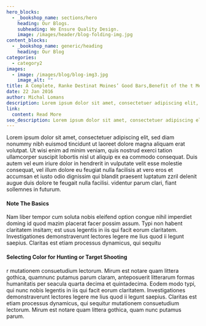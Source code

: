```yaml
---
hero_blocks:
  - _bookshop_name: sections/hero
    heading: Our Blogs.
    subheading: We Ensure Quality Design.
    image: /images/header/blog-folding-img.jpg
content_blocks:
  - _bookshop_name: generic/heading
    heading: Our Blog
categories:
  - category2
images:
  - image: /images/blog/blog-img3.jpg
    image_alt: ""
title: A Complete, Ranke Destinat Moines’ Good Bars,Benefit of the t Media Elite
date: 22 Jan 2016
author: Michal Lomans
description: Lorem ipsum dolor sit amet, consectetuer adipiscing elit, sed diam nonum euismod tincidunt ut laoreet dolore magna autem vel eum iriure dolor in.
link:
  content: Read More
seo_description: Lorem ipsum dolor sit amet, consectetuer adipiscing elit, sed diam nonum euismod tincidunt ut laoreet dolore magna autem vel eum iriure dolor in.
---
```

Lorem ipsum dolor sit amet, consectetuer adipiscing elit, sed diam nonummy nibh euismod tincidunt ut laoreet dolore magna aliquam erat volutpat. Ut wisi enim ad minim veniam, quis nostrud exerci tation ullamcorper suscipit lobortis nisl ut aliquip ex ea commodo consequat. Duis autem vel eum iriure dolor in hendrerit in vulputate velit esse molestie consequat, vel illum dolore eu feugiat nulla facilisis at vero eros et accumsan et iusto odio dignissim qui blandit praesent luptatum zzril delenit augue duis dolore te feugait nulla facilisi. videntur parum clari, fiant sollemnes in futurum.

#### **Note The Basics**

Nam liber tempor cum soluta nobis eleifend option congue nihil imperdiet doming id quod mazim placerat facer possim assum. Typi non habent claritatem insitam; est usus legentis in iis qui facit eorum claritatem. Investigationes demonstraverunt lectores legere me lius quod ii legunt saepius. Claritas est etiam processus dynamicus, qui sequitu

#### **Selecting Color for Hunting or Target Shooting**

r mutationem consuetudium lectorum. Mirum est notare quam littera gothica, quamnunc putamus parum claram, anteposuerit litterarum formas humanitatis per seacula quarta decima et quintadecima. Eodem modo typi, qui nunc nobis legentis in iis qui facit eorum claritatem. Investigationes demonstraverunt lectores legere me lius quod ii legunt saepius. Claritas est etiam processus dynamicus, qui sequitur mutationem consuetudium lectorum. Mirum est notare quam littera gothica, quam nunc putamus parum.